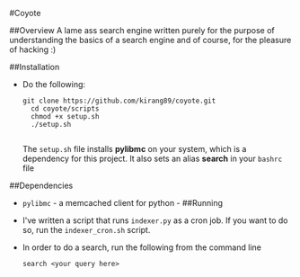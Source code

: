 #Coyote

##Overview
A lame ass search engine written purely for the purpose of understanding the basics of a search engine and of course, for the pleasure of hacking :)

##Installation
* Do the following:
    <pre><code>git clone https://github.com/kirang89/coyote.git
    cd coyote/scripts
    chmod +x setup.sh
    ./setup.sh
    </code></pre>
    
    The ```setup.sh``` file installs **pylibmc** on your system, which is a     dependency for this project. It also sets an alias **search** in your ```bashrc``` file
                                
##Dependencies
* ```pylibmc``` - a memcached client for python
          - 
##Running
* I've written a script that runs ```indexer.py``` as a cron job. If you want to do so, run the ```indexer_cron.sh``` script.
* In order to do a search, run the following from the command line

    ``` search <your query here> ```